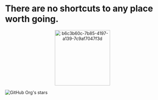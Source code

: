 # There are no shortcuts to any place worth going.

<p align="center">
<img width="180" height="180" src="https://github.com/NeverWonderLand/NeverWonderLand/assets/64184513/b6c3b60c-7b85-4197-a139-7c9af7047f3d" alt="b6c3b60c-7b85-4197-a139-7c9af7047f3d"
</p>

<p align="left">
  <img alt="GitHub Org's stars" src="https://img.shields.io/github/stars/NeverWonderLand?style=social">&nbsp;&nbsp;&nbsp;&nbsp;
</p>
